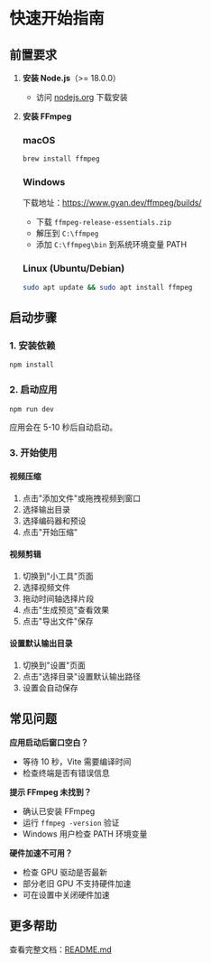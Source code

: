 # 快速开始指南

## 前置要求

1. **安装 Node.js**（>= 18.0.0）
   - 访问 [nodejs.org](https://nodejs.org/) 下载安装

2. **安装 FFmpeg**

   ### macOS
   ```bash
   brew install ffmpeg
   ```

   ### Windows
   下载地址：https://www.gyan.dev/ffmpeg/builds/
   - 下载 `ffmpeg-release-essentials.zip`
   - 解压到 `C:\ffmpeg`
   - 添加 `C:\ffmpeg\bin` 到系统环境变量 PATH

   ### Linux (Ubuntu/Debian)
   ```bash
   sudo apt update && sudo apt install ffmpeg
   ```

## 启动步骤

### 1. 安装依赖
```bash
npm install
```

### 2. 启动应用
```bash
npm run dev
```

应用会在 5-10 秒后自动启动。

### 3. 开始使用

#### 视频压缩
1. 点击"添加文件"或拖拽视频到窗口
2. 选择输出目录
3. 选择编码器和预设
4. 点击"开始压缩"

#### 视频剪辑
1. 切换到"小工具"页面
2. 选择视频文件
3. 拖动时间轴选择片段
4. 点击"生成预览"查看效果
5. 点击"导出文件"保存

#### 设置默认输出目录
1. 切换到"设置"页面
2. 点击"选择目录"设置默认输出路径
3. 设置会自动保存

## 常见问题

**应用启动后窗口空白？**
- 等待 10 秒，Vite 需要编译时间
- 检查终端是否有错误信息

**提示 FFmpeg 未找到？**
- 确认已安装 FFmpeg
- 运行 `ffmpeg -version` 验证
- Windows 用户检查 PATH 环境变量

**硬件加速不可用？**
- 检查 GPU 驱动是否最新
- 部分老旧 GPU 不支持硬件加速
- 可在设置中关闭硬件加速

## 更多帮助

查看完整文档：[README.md](./README.md)

